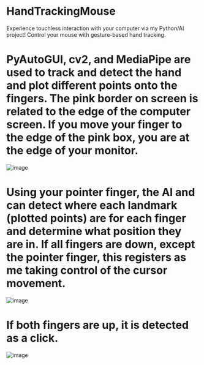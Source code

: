 # HandTrackingMouse
Experience touchless interaction with your computer via my Python/AI project! Control your mouse with gesture-based hand tracking.

# PyAutoGUI, cv2, and MediaPipe are used to track and detect the hand and plot different points onto the fingers. The pink border on screen is related to the edge of the computer screen. If you move your finger to the edge of the pink box, you are at the edge of your monitor.

![image](https://github.com/IsmailAbousalem/HandTrackingMouse/assets/100754446/30c6ff56-fc77-4f4a-82ae-9057e4eb863f)

# Using your pointer finger, the AI and can detect where each landmark (plotted points) are for each finger and determine what position they are in. If all fingers are down, except the pointer finger, this registers as me taking control of the cursor movement.

![image](https://github.com/IsmailAbousalem/HandTrackingMouse/assets/100754446/bdc3f244-da7d-4599-a884-1281d98e4c17)

# If both fingers are up, it is detected as a click.

![image](https://github.com/IsmailAbousalem/HandTrackingMouse/assets/100754446/2b938087-abfa-4f2a-95a3-dddf41d5fe66)
